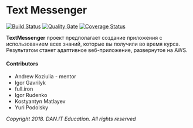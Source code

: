 # Text Messenger

[![Build Status](https://travis-ci.org/podolsky4/TextMessenger.svg?branch=master)](https://travis-ci.org/podolsky4/TextMessenger)
[![Quality Gate](https://sonarcloud.io/api/project_badges/measure?project=Text_Messenger_Project&metric=alert_status)](https://sonarcloud.io/dashboard?id=Text_Messenger_Project)
[![Coverage Status](https://coveralls.io/repos/github/podolsky4/TextMessenger/badge.svg)](https://coveralls.io/github/podolsky4/TextMessenger)

<b>TextMessenger</b> проект предполагает создание приложения с использованием всех знаний, которые вы получили во время курса. Результатом станет адаптивное веб-приложение, развернутое на AWS.

#### Contributors
  * Andrew Koziulia - mentor	
  * Igor Gavrilyk
  * full.iron
  * Igor Rudenko
  * Kostyantyn Matlayev
  * Yuri Podolsky
 
<i>Copyright  2018. DAN.IT Education. All rights reserved</i>
